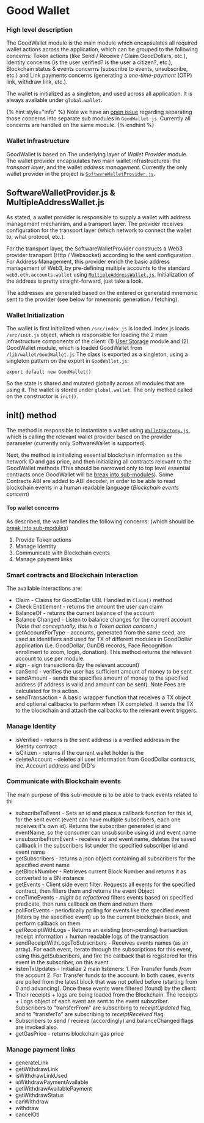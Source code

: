 # Good Wallet

### High level description

The GoodWallet module is the main module which encapsulates all required wallet actions across the application, which can be grouped to the following concerns: Token actions \(like Send / Receive / Claim GoodDollars, etc.\), Identity concerns \(is the user verified? is the user a citizen?, etc.\), Blockchain status & events concerns \(subscribe to events, unsubscribe, etc.\) and Link payments concerns \(generating a _one-time-payment_ \(OTP\) link, withdraw link, etc.\).

The wallet is initialized as a singleton, and used across all application. It is always available under `global.wallet`.

{% hint style="info" %}
Note we have an [open issue](https://github.com/GoodDollar/GoodDAPP/issues/134) regarding separating those concerns into separate sub modules in `GoodWallet.js`. Currently all concerns are handled on the same module.
{% endhint %}

### Wallet Infrastructure

GoodWallet is based on The underlying layer of _Wallet Provider_ module. The wallet provider encapsulates two main wallet infrastructures: the _transport layer_, and the wallet _address management_. Currently the only wallet provider in the project is [`SoftwareWalletProvider.js`](https://github.com/GoodDollar/GoodDAPP/blob/master/src/lib/wallet/SoftwareWalletProvider.js).

## SoftwareWalletProvider.js & MultipleAddressWallet.js

As stated, a wallet provider is responsible to supply a wallet with address management mechanism, and a transport layer. The provider receives configuration for the transport layer \(which network to connect the wallet to, what protocol, etc.\).

For the transport layer, the SoftwareWalletProvider constructs a Web3 provider transport \(Http / Websocket\) according to the sent configuration. For Address Management, this provider enrich the basic address management of Web3, by pre-defining multiple accounts to the standard `web3.eth.accounts.wallet` using [`MultipleAddressWallet.js`](https://github.com/GoodDollar/GoodDAPP/blob/master/src/lib/wallet/MultipleAddressWallet.js). Initialization of the address is pretty straight-forward, just take a look.

The addresses are generated based on the entered or generated mnemonic sent to the provider \(see below for mnemonic generation / fetching\).

### Wallet Initialization

The wallet is first initialized when `/src/index.js` is loaded. Index.js loads `/src/init.js` object, which is responsible for loading the 2 main infrastructure components of the client: \(1\) [User Storage](https://github.com/GoodDollar/GoodBootstrap/tree/476866693c9280580dd32781bb88007a8347ed63/docs/user-storage.md) module and \(2\) GoodWallet module, which is loaded GoodWallet from `/lib/wallet/GoodWallet.js` The class is exported as a singleton, using a singleton pattern on the export in `GoodWallet.js`:

```text
export default new GoodWallet()
```

So the state is shared and mutated globally across all modules that are using it. The wallet is stored under `global.wallet`. The only method called on the constructor is `init()`.

## init\(\) method

The method is responsible to instantiate a wallet using [`WalletFactory.js`](https://github.com/GoodDollar/GoodDAPP/blob/master/src/lib/wallet/WalletFactory.js), which is calling the relevant wallet provider based on the provider parameter \(currently only SoftwareWallet is supported\).

Next, the method is initializing essential blockchain information as the network ID and gas price, and then initializing all contracts relevant to the GoodWallet methods \(This should be narrowed only to top level essential contracts once GoodWallet will be [break into sub-modules](https://github.com/GoodDollar/GoodDAPP/issues/134)\). Some Contracts ABI are added to ABI decoder, in order to be able to read blockchain events in a human readable language \(_Blockchain events concern_\)

#### Top wallet concerns

As described, the wallet handles the following concerns: \(which should be [break into sub-modules](https://github.com/GoodDollar/GoodDAPP/issues/134)\)

1. Provide Token actions
2. Manage Identity
3. Communicate with Blockchain events
4. Manage payment links

### Smart contracts and Blockchain Interaction

The available interactions are:

* Claim - Claims for GoodDollar UBI. Handled in `Claim()` method
* Check Entitlement - returns the amount the user can claim
* BalanceOf - returns the current balance of the account
* Balance Changed - Listen to balance changes for the current account _\(Note that conceptually, this is a Token action concern.\)_
* getAccountForType - accounts, generated from the same seed, are used as identifiers and used for TX of different modules in GoodDollar application \(i.e. GoodDollar, GunDB records, Face Recognition enrollment to zoom, login, donation\). This method returns the relevant account to use per module.
* sign - sign transactions \(by the relevant account\)
* canSend - verifies the user has sufficient amount of money to be sent
* sendAmount - sends the specifies amount of money to the specified address \(if address is valid and amount can be sent\). Note Fees are calculated for this action.
* sendTransaction - A basic wrapper function that receives a TX object and optional callbacks to perform when TX completed. It sends the TX to the blockchain and attach the callbacks to the relevant event triggers.

### Manage Identity

* isVerified - returns is the sent address is a verified address in the Identity contract
* isCitizen - returns if the current wallet holder is the 
* deleteAccount - deletes all user information from GoodDollar contracts, inc. Account address and DID's

### Communicate with Blockchain events

The main purpose of this sub-module is to be able to track events related to thi

* subscribeToEvent - Sets an id and place a callback function for this id, for the sent event \(event can have multiple subscribers, each one receives it's own id\). Returns the subscriber generated id and eventName, so the consumer can unsubscribe using id and event name
* unsubscribeFromEvent - receives id and event name, deletes the saved callback in the subscribers list under the specified subscriber id and event name
* getSubscribers - returns a json object containing all subscribers for the specified event name
* getBlockNumber - Retrieves current Block Number and returns it as converted to a BN instance
* getEvents - Client side event filter. Requests all events for the specified contract, then filters them and returns the event Object
* oneTimeEvents - _might be refactored_ filters events based on specified predicate, then runs callback on them and return them
* pollForEvents - periodically polling for events like the specified event \(filters by the specified event\) up to the current blockchain block, and perform callback on them
* getReceiptWithLogs - Returns an existing \(non-pending\) transaction receipt information + human readable logs of the transaction
* sendReceiptWithLogsToSubscribers - Receives events names \(as an array\). For each event, iterate through the subscriptions for this event, using this.getSubscribers, and fire the callback that is registered for this event in the subscriber, on this event.
* listenTxUpdates - Initialize 2 main listeners: 1. For Transfer funds _from_ the account 2. For Transfer funds _to_ the account. In both cases, events are polled from the latest block that was not polled before \(starting from 0 and advancing\). Once these events were filtered \(found\) by the client:
* Their receipts + logs are being loaded from the Blockchain. The receipts + Logs object of each event are sent to the event subscriber. Subscribers to "transferFrom" are subscribing to _receiptUpdated_ flag, and to "transferTo" are subscribing to _receiptReceived_ flag.
* Subscribers to send / recieve \(accordingly\) and balanceChanged flags are invoked also.
* getGasPrice - returns blockchain gas price

### Manage payment links

* generateLink
* getWithdrawLink
* isWithdrawLinkUsed
* isWithdrawPaymentAvailable
* getWithdrawAvailablePayment
* getWithdrawStatus
* canWithdraw
* withdraw
* cancelOtl

